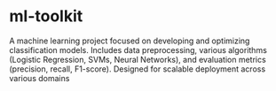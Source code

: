 # ml-toolkit
A machine learning project focused on developing and optimizing classification models. Includes data preprocessing, various algorithms (Logistic Regression, SVMs, Neural Networks), and evaluation metrics (precision, recall, F1-score). Designed for scalable deployment across various domains
